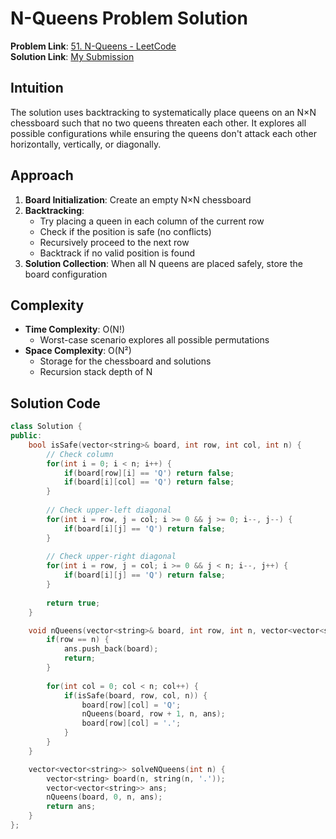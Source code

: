 # N-Queens Problem Solution

**Problem Link**: [51. N-Queens - LeetCode](https://leetcode.com/problems/n-queens/)  
**Solution Link**: [My Submission](https://leetcode.com/problems/n-queens/submissions/1626306814)

## Intuition
The solution uses backtracking to systematically place queens on an N×N chessboard such that no two queens threaten each other. It explores all possible configurations while ensuring the queens don't attack each other horizontally, vertically, or diagonally.

## Approach
1. **Board Initialization**: Create an empty N×N chessboard
2. **Backtracking**:
   - Try placing a queen in each column of the current row
   - Check if the position is safe (no conflicts)
   - Recursively proceed to the next row
   - Backtrack if no valid position is found
3. **Solution Collection**: When all N queens are placed safely, store the board configuration

## Complexity
- **Time Complexity**: O(N!)  
  - Worst-case scenario explores all possible permutations
- **Space Complexity**: O(N²)  
  - Storage for the chessboard and solutions
  - Recursion stack depth of N

## Solution Code
```cpp
class Solution {
public:
    bool isSafe(vector<string>& board, int row, int col, int n) {
        // Check column
        for(int i = 0; i < n; i++) {
            if(board[row][i] == 'Q') return false;
            if(board[i][col] == 'Q') return false;
        }
        
        // Check upper-left diagonal
        for(int i = row, j = col; i >= 0 && j >= 0; i--, j--) {
            if(board[i][j] == 'Q') return false;
        }
        
        // Check upper-right diagonal
        for(int i = row, j = col; i >= 0 && j < n; i--, j++) {
            if(board[i][j] == 'Q') return false;
        }
        
        return true;
    }

    void nQueens(vector<string>& board, int row, int n, vector<vector<string>>& ans) {
        if(row == n) {
            ans.push_back(board);
            return;
        }
        
        for(int col = 0; col < n; col++) {
            if(isSafe(board, row, col, n)) {
                board[row][col] = 'Q';
                nQueens(board, row + 1, n, ans);
                board[row][col] = '.';
            }
        }
    }

    vector<vector<string>> solveNQueens(int n) {
        vector<string> board(n, string(n, '.'));
        vector<vector<string>> ans;
        nQueens(board, 0, n, ans);
        return ans;
    }
};
